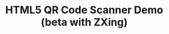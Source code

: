 ---
layout: research/html5qrcode-beta/layout
title: HTML5 QR Code Scanner Demo (beta with ZXing)
permalink: /research/html5-qrcode-beta
description: "Demo of a cross platform HTML5 QR Code scanner (beta with ZXing)"
---
